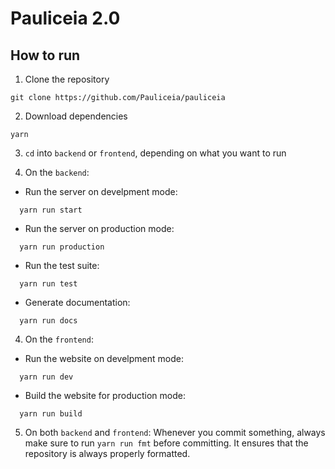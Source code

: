 # Pauliceia 2.0

## How to run

1. Clone the repository

```
git clone https://github.com/Pauliceia/pauliceia
```

2. Download dependencies

```
yarn
```

3. `cd` into `backend` or `frontend`, depending on what you want to run

4. On the `backend`:
  * Run the server on develpment mode:
  ```
    yarn run start
  ```

  * Run the server on production mode:
  ```
    yarn run production
  ```

  * Run the test suite:
  ```
    yarn run test
  ```

  * Generate documentation:
  ```
    yarn run docs
  ```
  
4. On the `frontend`:
  * Run the website on develpment mode:
  ```
    yarn run dev
  ```

  * Build the website for production mode:
  ```
    yarn run build
  ```

5. On both `backend` and `frontend`:
  Whenever you commit something, always make sure to run `yarn run fmt` before
  committing. It ensures that the repository is always properly formatted.

